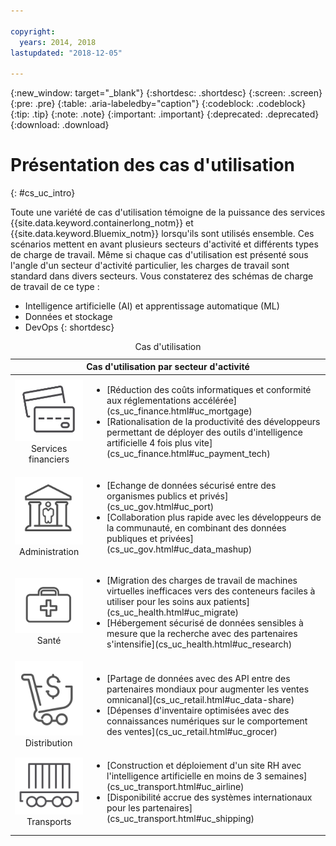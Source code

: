 ```yaml
---

copyright:
  years: 2014, 2018
lastupdated: "2018-12-05"

---
```


{:new_window: target="_blank"}
{:shortdesc: .shortdesc}
{:screen: .screen}
{:pre: .pre}
{:table: .aria-labeledby="caption"}
{:codeblock: .codeblock}
{:tip: .tip}
{:note: .note}
{:important: .important}
{:deprecated: .deprecated}
{:download: .download}




# Présentation des cas d'utilisation
{: #cs_uc_intro}

Toute une variété de cas d'utilisation témoigne de la puissance des services {{site.data.keyword.containerlong_notm}} et {{site.data.keyword.Bluemix_notm}} lorsqu'ils sont utilisés ensemble. Ces scénarios mettent en avant plusieurs secteurs d'activité et différents types de charge de travail. Même si chaque cas d'utilisation est présenté sous l'angle d'un secteur d'activité particulier, les charges de travail sont standard dans divers secteurs. Vous constaterez des schémas de charge de travail de ce type :
* Intelligence artificielle (AI) et apprentissage automatique (ML)
* Données et stockage
* DevOps
{: shortdesc}

<table summary="Le tableau présente les cas d'utilisation. La lecture des lignes s'effectue de gauche à droite, avec des icônes représentant chaque secteur d'activité dans la première colonne et la description dans la deuxième colonne.">
<caption>Cas d'utilisation</caption>
  <thead>
  <th colspan=2>Cas d'utilisation par secteur d'activité</th>
  </thead>
  <tbody>
    <tr>
    <td align="center"><img src="icons/finance.svg" alt="Icône de carte de crédit recto-verso"/><br>Services financiers</td>
    <td><ul>
    <li>[Réduction des coûts informatiques et conformité aux réglementations accélérée](cs_uc_finance.html#uc_mortgage)</li>
    <li>[Rationalisation de la productivité des développeurs permettant de déployer des outils d'intelligence artificielle 4 fois plus vite](cs_uc_finance.html#uc_payment_tech)</li>
    </ul></td>
     </tr>
     <tr>
     <td align="center"><img src="icons/gov.svg" alt="Icône de bâtiment administratif avec des personnes à l'intérieur"/><br>Administration</td>
     <td><ul>
    <li>[Echange de données sécurisé entre des organismes publics et privés](cs_uc_gov.html#uc_port)</li>
     <li>[Collaboration plus rapide avec les développeurs de la communauté, en combinant des données publiques et privées](cs_uc_gov.html#uc_data_mashup)</li></ul></td>
      </tr>
    <tr>
      <td align="center"><img src="icons/health.svg" alt="Icône de trousse médicale"/><br>Santé</td>
      <td><ul>
     <li>[Migration des charges de travail de machines virtuelles inefficaces vers des conteneurs faciles à utiliser pour les soins aux patients](cs_uc_health.html#uc_migrate)</li>
      <li>[Hébergement sécurisé de données sensibles à mesure que la recherche avec des partenaires s'intensifie](cs_uc_health.html#uc_research)</li>
      </ul></td>
      </tr>
      <tr>
         <td align="center"><img src="icons/retail.svg" alt="Icône de caddie avec un symbole monétaire"/><br>Distribution</td>
         <td><ul>
        <li>[Partage de données avec des API entre des partenaires mondiaux pour augmenter les ventes omnicanal](cs_uc_retail.html#uc_data-share)</li>
         <li>[Dépenses d'inventaire optimisées avec des connaissances numériques sur le comportement des ventes](cs_uc_retail.html#uc_grocer)</li>
              </ul></td>
          </tr>
      <tr>
       <td align="center"><img src="icons/transport.svg" alt="Icône de wagon avec des conteneurs"/><br>Transports</td>
           <td><ul>
          <li>[Construction et déploiement d'un site RH avec l'intelligence artificielle en moins de 3 semaines](cs_uc_transport.html#uc_airline)</li>
           <li>[Disponibilité accrue des systèmes internationaux pour les partenaires](cs_uc_transport.html#uc_shipping)</li></ul></td>
      </tr>
  </tbody>
  </table>
